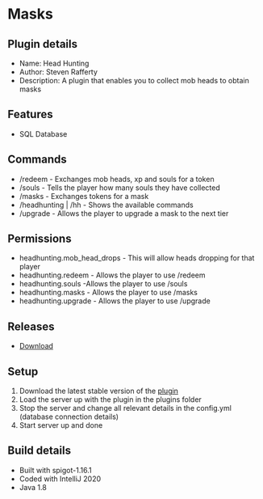 # Masks

## Plugin details
* Name: Head Hunting
* Author: Steven Rafferty
* Description: A plugin that enables you to collect mob heads to obtain masks

## Features
* SQL Database

## Commands
* /redeem - Exchanges mob heads, xp and souls for a token
* /souls - Tells the player how many souls they have collected
* /masks - Exchanges tokens for a mask
* /headhunting | /hh - Shows the available commands
* /upgrade - Allows the player to upgrade a mask to the next tier

## Permissions
* headhunting.mob_head_drops - This will allow heads dropping for that player
* headhunting.redeem - Allows the player to use /redeem
* headhunting.souls -Allows the player to use /souls
* headhunting.masks - Allows the player to use /masks
* headhunting.upgrade - Allows the player to use /upgrade

## Releases
* [Download](https://github.com/StevenRafferty/HeadHunting/releases)

## Setup
1. Download the latest stable version of the [plugin](https://github.com/StevenRafferty/HeadHunting/releases)
2. Load the server up with the plugin in the plugins folder
3. Stop the server and change all relevant details in the config.yml (database connection details)
4. Start server up and done

## Build details
* Built with spigot-1.16.1
* Coded with IntelliJ 2020
* Java 1.8